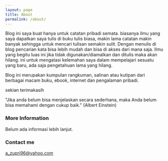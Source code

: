 ```yaml
---
layout: page
title: About
permalink: /about/
---
```


Blog ini saya buat hanya untuk catatan pribadi semata.
biasanya ilmu yang saya dapatkan saya tulis di buku tulis biasa,
makin lama catatan makin banyak sehingga untuk mencari tulisan
semakin sulit. Dengan menulis di blog pencarian kata bisa lebih
mudah dan bisa di akses dari mana saja.
Ilmu yang begitu luas ini jika tidak digunakan/diamalkan dan ditulis maka akan hilang.
ini untuk mengatasi kelemahan saya dalam mempelajari sesuatu yang baru, ada saja pengetahuan lama yang 
hilang.

Blog ini merupakan kumpulan rangkuman, salinan atau kutipan dari berbagai macam buku, ebook, internet dan pengalaman pribadi.

sekian terimakasih

"Jika anda belum bisa menjelaskan secara sederhana,
maka
Anda belum bisa memahami dengan cukup baik." (Albert Einstein)

### More Information

Belum ada informasi lebih lanjut.

### Contact me

[a_zupri96@yahoo.com](mailto:a_zupri96@yahoo.com)
